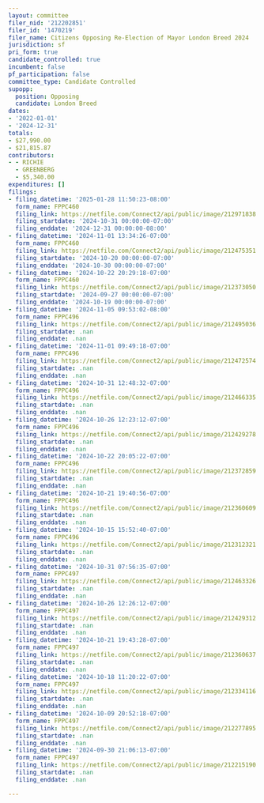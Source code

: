 ```yaml
---
layout: committee
filer_nid: '212202851'
filer_id: '1470219'
filer_name: Citizens Opposing Re-Election of Mayor London Breed 2024
jurisdiction: sf
pri_form: true
candidate_controlled: true
incumbent: false
pf_participation: false
committee_type: Candidate Controlled
supopp:
  position: Opposing
  candidate: London Breed
dates:
- '2022-01-01'
- '2024-12-31'
totals:
- $27,990.00
- $21,815.87
contributors:
- - RICHIE
  - GREENBERG
  - $5,340.00
expenditures: []
filings:
- filing_datetime: '2025-01-28 11:50:23-08:00'
  form_name: FPPC460
  filing_link: https://netfile.com/Connect2/api/public/image/212971838
  filing_startdate: '2024-10-31 00:00:00-07:00'
  filing_enddate: '2024-12-31 00:00:00-08:00'
- filing_datetime: '2024-11-01 13:34:26-07:00'
  form_name: FPPC460
  filing_link: https://netfile.com/Connect2/api/public/image/212475351
  filing_startdate: '2024-10-20 00:00:00-07:00'
  filing_enddate: '2024-10-30 00:00:00-07:00'
- filing_datetime: '2024-10-22 20:29:18-07:00'
  form_name: FPPC460
  filing_link: https://netfile.com/Connect2/api/public/image/212373050
  filing_startdate: '2024-09-27 00:00:00-07:00'
  filing_enddate: '2024-10-19 00:00:00-07:00'
- filing_datetime: '2024-11-05 09:53:02-08:00'
  form_name: FPPC496
  filing_link: https://netfile.com/Connect2/api/public/image/212495036
  filing_startdate: .nan
  filing_enddate: .nan
- filing_datetime: '2024-11-01 09:49:18-07:00'
  form_name: FPPC496
  filing_link: https://netfile.com/Connect2/api/public/image/212472574
  filing_startdate: .nan
  filing_enddate: .nan
- filing_datetime: '2024-10-31 12:48:32-07:00'
  form_name: FPPC496
  filing_link: https://netfile.com/Connect2/api/public/image/212466335
  filing_startdate: .nan
  filing_enddate: .nan
- filing_datetime: '2024-10-26 12:23:12-07:00'
  form_name: FPPC496
  filing_link: https://netfile.com/Connect2/api/public/image/212429278
  filing_startdate: .nan
  filing_enddate: .nan
- filing_datetime: '2024-10-22 20:05:22-07:00'
  form_name: FPPC496
  filing_link: https://netfile.com/Connect2/api/public/image/212372859
  filing_startdate: .nan
  filing_enddate: .nan
- filing_datetime: '2024-10-21 19:40:56-07:00'
  form_name: FPPC496
  filing_link: https://netfile.com/Connect2/api/public/image/212360609
  filing_startdate: .nan
  filing_enddate: .nan
- filing_datetime: '2024-10-15 15:52:40-07:00'
  form_name: FPPC496
  filing_link: https://netfile.com/Connect2/api/public/image/212312321
  filing_startdate: .nan
  filing_enddate: .nan
- filing_datetime: '2024-10-31 07:56:35-07:00'
  form_name: FPPC497
  filing_link: https://netfile.com/Connect2/api/public/image/212463326
  filing_startdate: .nan
  filing_enddate: .nan
- filing_datetime: '2024-10-26 12:26:12-07:00'
  form_name: FPPC497
  filing_link: https://netfile.com/Connect2/api/public/image/212429312
  filing_startdate: .nan
  filing_enddate: .nan
- filing_datetime: '2024-10-21 19:43:28-07:00'
  form_name: FPPC497
  filing_link: https://netfile.com/Connect2/api/public/image/212360637
  filing_startdate: .nan
  filing_enddate: .nan
- filing_datetime: '2024-10-18 11:20:22-07:00'
  form_name: FPPC497
  filing_link: https://netfile.com/Connect2/api/public/image/212334116
  filing_startdate: .nan
  filing_enddate: .nan
- filing_datetime: '2024-10-09 20:52:18-07:00'
  form_name: FPPC497
  filing_link: https://netfile.com/Connect2/api/public/image/212277895
  filing_startdate: .nan
  filing_enddate: .nan
- filing_datetime: '2024-09-30 21:06:13-07:00'
  form_name: FPPC497
  filing_link: https://netfile.com/Connect2/api/public/image/212215190
  filing_startdate: .nan
  filing_enddate: .nan

---
```


